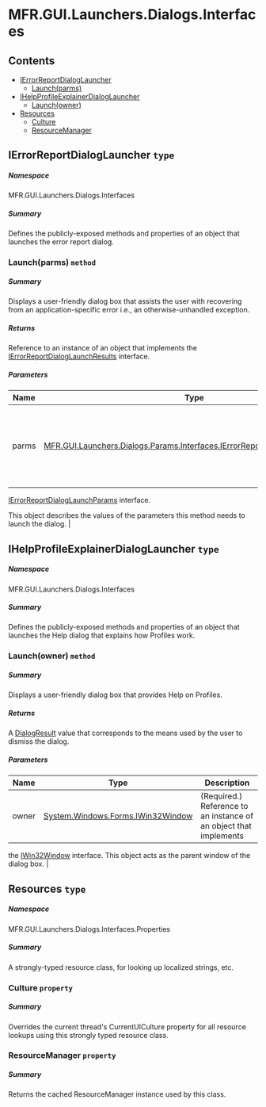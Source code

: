 <a name='assembly'></a>
# MFR.GUI.Launchers.Dialogs.Interfaces

## Contents

- [IErrorReportDialogLauncher](#T-MFR-GUI-Launchers-Dialogs-Interfaces-IErrorReportDialogLauncher 'MFR.GUI.Launchers.Dialogs.Interfaces.IErrorReportDialogLauncher')
  - [Launch(parms)](#M-MFR-GUI-Launchers-Dialogs-Interfaces-IErrorReportDialogLauncher-Launch-MFR-GUI-Launchers-Dialogs-Params-Interfaces-IErrorReportDialogLaunchParams- 'MFR.GUI.Launchers.Dialogs.Interfaces.IErrorReportDialogLauncher.Launch(MFR.GUI.Launchers.Dialogs.Params.Interfaces.IErrorReportDialogLaunchParams)')
- [IHelpProfileExplainerDialogLauncher](#T-MFR-GUI-Launchers-Dialogs-Interfaces-IHelpProfileExplainerDialogLauncher 'MFR.GUI.Launchers.Dialogs.Interfaces.IHelpProfileExplainerDialogLauncher')
  - [Launch(owner)](#M-MFR-GUI-Launchers-Dialogs-Interfaces-IHelpProfileExplainerDialogLauncher-Launch-System-Windows-Forms-IWin32Window- 'MFR.GUI.Launchers.Dialogs.Interfaces.IHelpProfileExplainerDialogLauncher.Launch(System.Windows.Forms.IWin32Window)')
- [Resources](#T-MFR-GUI-Launchers-Dialogs-Interfaces-Properties-Resources 'MFR.GUI.Launchers.Dialogs.Interfaces.Properties.Resources')
  - [Culture](#P-MFR-GUI-Launchers-Dialogs-Interfaces-Properties-Resources-Culture 'MFR.GUI.Launchers.Dialogs.Interfaces.Properties.Resources.Culture')
  - [ResourceManager](#P-MFR-GUI-Launchers-Dialogs-Interfaces-Properties-Resources-ResourceManager 'MFR.GUI.Launchers.Dialogs.Interfaces.Properties.Resources.ResourceManager')

<a name='T-MFR-GUI-Launchers-Dialogs-Interfaces-IErrorReportDialogLauncher'></a>
## IErrorReportDialogLauncher `type`

##### Namespace

MFR.GUI.Launchers.Dialogs.Interfaces

##### Summary

Defines the publicly-exposed methods and properties of an object that launches
the error report dialog.

<a name='M-MFR-GUI-Launchers-Dialogs-Interfaces-IErrorReportDialogLauncher-Launch-MFR-GUI-Launchers-Dialogs-Params-Interfaces-IErrorReportDialogLaunchParams-'></a>
### Launch(parms) `method`

##### Summary

Displays a user-friendly dialog box that assists the user with
recovering from an application-specific error i.e., an
otherwise-unhandled exception.

##### Returns

Reference to an instance of an object that implements the
[IErrorReportDialogLaunchResults](#T-MFR-GUI-Launchers-Dialogs-Results-Interfaces-IErrorReportDialogLaunchResults 'MFR.GUI.Launchers.Dialogs.Results.Interfaces.IErrorReportDialogLaunchResults')
interface.

##### Parameters

| Name | Type | Description |
| ---- | ---- | ----------- |
| parms | [MFR.GUI.Launchers.Dialogs.Params.Interfaces.IErrorReportDialogLaunchParams](#T-MFR-GUI-Launchers-Dialogs-Params-Interfaces-IErrorReportDialogLaunchParams 'MFR.GUI.Launchers.Dialogs.Params.Interfaces.IErrorReportDialogLaunchParams') | (Required.) Reference to an instance of an object that implements the
[IErrorReportDialogLaunchParams](#T-MFR-GUI-Launchers-Dialogs-Params-Interfaces-IErrorReportDialogLaunchParams 'MFR.GUI.Launchers.Dialogs.Params.Interfaces.IErrorReportDialogLaunchParams')
interface.



This object describes the values of the parameters this method needs to launch
the dialog. |

<a name='T-MFR-GUI-Launchers-Dialogs-Interfaces-IHelpProfileExplainerDialogLauncher'></a>
## IHelpProfileExplainerDialogLauncher `type`

##### Namespace

MFR.GUI.Launchers.Dialogs.Interfaces

##### Summary

Defines the publicly-exposed methods and properties of an object that launches
the Help dialog that explains how Profiles work.

<a name='M-MFR-GUI-Launchers-Dialogs-Interfaces-IHelpProfileExplainerDialogLauncher-Launch-System-Windows-Forms-IWin32Window-'></a>
### Launch(owner) `method`

##### Summary

Displays a user-friendly dialog box that provides Help on Profiles.

##### Returns

A [DialogResult](http://msdn.microsoft.com/query/dev14.query?appId=Dev14IDEF1&l=EN-US&k=k:System.Windows.Forms.DialogResult 'System.Windows.Forms.DialogResult') value that
corresponds to the means used by the user to dismiss the dialog.

##### Parameters

| Name | Type | Description |
| ---- | ---- | ----------- |
| owner | [System.Windows.Forms.IWin32Window](http://msdn.microsoft.com/query/dev14.query?appId=Dev14IDEF1&l=EN-US&k=k:System.Windows.Forms.IWin32Window 'System.Windows.Forms.IWin32Window') | (Required.) Reference to an instance of an object that implements
the [IWin32Window](http://msdn.microsoft.com/query/dev14.query?appId=Dev14IDEF1&l=EN-US&k=k:System.Windows.Forms.IWin32Window 'System.Windows.Forms.IWin32Window') interface.
This object acts as the parent window of the dialog box. |

<a name='T-MFR-GUI-Launchers-Dialogs-Interfaces-Properties-Resources'></a>
## Resources `type`

##### Namespace

MFR.GUI.Launchers.Dialogs.Interfaces.Properties

##### Summary

A strongly-typed resource class, for looking up localized strings, etc.

<a name='P-MFR-GUI-Launchers-Dialogs-Interfaces-Properties-Resources-Culture'></a>
### Culture `property`

##### Summary

Overrides the current thread's CurrentUICulture property for all
  resource lookups using this strongly typed resource class.

<a name='P-MFR-GUI-Launchers-Dialogs-Interfaces-Properties-Resources-ResourceManager'></a>
### ResourceManager `property`

##### Summary

Returns the cached ResourceManager instance used by this class.
